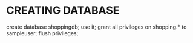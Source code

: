 # CREATING DATABASE

create database shoppingdb;
use it;
grant all privileges on shopping.\* to sampleuser;
flush privileges;
